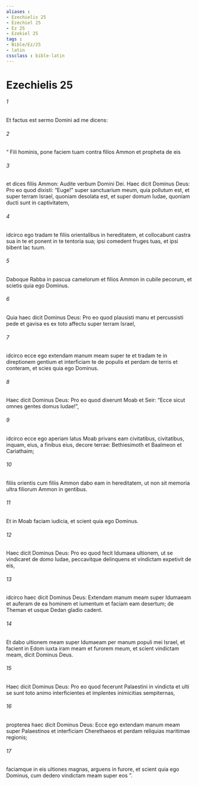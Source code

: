 ```yaml
---
aliases : 
- Ezechielis 25
- Ézéchiel 25
- Ez 25
- Ezekiel 25
tags : 
- Bible/Ez/25
- latin
cssclass : bible-latin
---
```


# Ezechielis 25

###### 1
Et factus est sermo Domini ad me dicens: 
###### 2
“ Fili hominis, pone faciem tuam contra filios Ammon et propheta de eis 
###### 3
et dices filiis Ammon: Audite verbum Domini Dei. Haec dicit Dominus Deus: Pro eo quod dixisti: “Euge!” super sanctuarium meum, quia pollutum est, et super terram Israel, quoniam desolata est, et super domum Iudae, quoniam ducti sunt in captivitatem, 
###### 4
idcirco ego tradam te filiis orientalibus in hereditatem, et collocabunt castra sua in te et ponent in te tentoria sua; ipsi comedent fruges tuas, et ipsi bibent lac tuum. 
###### 5
Daboque Rabba in pascua camelorum et filios Ammon in cubile pecorum, et scietis quia ego Dominus.
###### 6
Quia haec dicit Dominus Deus: Pro eo quod plausisti manu et percussisti pede et gavisa es ex toto affectu super terram Israel, 
###### 7
idcirco ecce ego extendam manum meam super te et tradam te in direptionem gentium et interficiam te de populis et perdam de terris et conteram, et scies quia ego Dominus.
###### 8
Haec dicit Dominus Deus: Pro eo quod dixerunt Moab et Seir: “Ecce sicut omnes gentes domus Iudae!”, 
###### 9
idcirco ecce ego aperiam latus Moab privans eam civitatibus, civitatibus, inquam, eius, a finibus eius, decore terrae: Bethiesimoth et Baalmeon et Cariathaim; 
###### 10
filiis orientis cum filiis Ammon dabo eam in hereditatem, ut non sit memoria ultra filiorum Ammon in gentibus. 
###### 11
Et in Moab faciam iudicia, et scient quia ego Dominus.
###### 12
Haec dicit Dominus Deus: Pro eo quod fecit Idumaea ultionem, ut se vindicaret de domo Iudae, peccavitque delinquens et vindictam expetivit de eis, 
###### 13
idcirco haec dicit Dominus Deus: Extendam manum meam super Idumaeam et auferam de ea hominem et iumentum et faciam eam desertum; de Theman et usque Dedan gladio cadent. 
###### 14
Et dabo ultionem meam super Idumaeam per manum populi mei Israel, et facient in Edom iuxta iram meam et furorem meum, et scient vindictam meam, dicit Dominus Deus.
###### 15
Haec dicit Dominus Deus: Pro eo quod fecerunt Palaestini in vindicta et ulti se sunt toto animo interficientes et implentes inimicitias sempiternas, 
###### 16
propterea haec dicit Dominus Deus: Ecce ego extendam manum meam super Palaestinos et interficiam Cherethaeos et perdam reliquias maritimae regionis; 
###### 17
faciamque in eis ultiones magnas, arguens in furore, et scient quia ego Dominus, cum dedero vindictam meam super eos ”.
